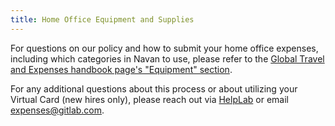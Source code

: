 ```yaml
---
title: Home Office Equipment and Supplies
---
```


For questions on our policy and how to submit your home office expenses, including which categories in Navan to use, please refer to the [Global Travel and Expenses handbook page's "Equipment" section](/handbook/finance/expenses/#equipment).

For any additional questions about this process or about utilizing your Virtual Card (new hires only), please reach out via [HelpLab](/handbook/business-technology/enterprise-applications/guides/helplab-guide/) or email expenses@gitlab.com.
